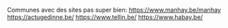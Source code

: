 Communes avec des sites pas super bien:
https://www.manhay.be/manhay
https://actugedinne.be/
https://www.tellin.be/
https://www.habay.be/